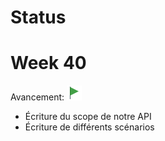 # Status

# Week 40 
Avancement: ![Green Flag](https://github.com/JYassine/si5-team-h/blob/master/images/icons8-green-flag-24.png)
- Écriture du scope de notre API
- Écriture de différents scénarios
